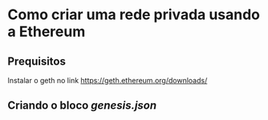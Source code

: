 # Como criar uma rede privada usando a Ethereum

## Prequisitos
  Instalar o geth no link  https://geth.ethereum.org/downloads/ 

## Criando o bloco *genesis.json*
